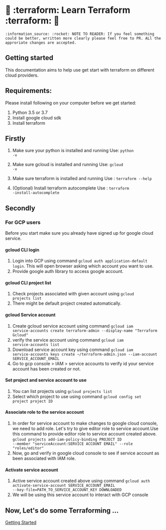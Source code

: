 # :rocket: :terraform: Learn Terraform :terraform: :rocket:	

```
:information_source: :rocket: NOTE TO READER: If you feel something could be better, wrritten more clearly please feel free to PR. ALl the approriate changes are accepted.
```

## Getting started
This documentation aims to help use get start with terraform on different cloud providers.

## Requirements:
Please install following on your computer before we get started:
1. Python 3.5 or 3.7
2. Install google cloud sdk 
3. Install terraform

## Firstly
1. Make sure your python is installed and running 
Use: <code>python -v</code>

2. Make sure gcloud is installed and running
Use: <code>gcloud -v</code>

3. Make sure terraform is installed and running
Use : <code>terraform --help</code>

4. (Optional) Install terraform autocomplete
Use : <code>terraform -install-autocomplete</code>

## Secondly

### For GCP users
Before you start make sure you already have signed up for google cloud service.

#### gcloud CLI login
1. Login into GCP using command <code>gcloud auth application-default login</code>. This will open browser asking which account you want to use.
2. Provide google auth library to access google account.

#### gcloud CLI project list
1. Check projects associated with given account using <code>gcloud projects list</code>
2. There might be default project created automatically.

#### gcloud Service account
1. Create gcloud service account using command <code>gcloud iam service-accounts create terraform-admin --display-name "Terraform Gcloud"</code>
2. verify the service account using command <code>gcloud iam service-accounts list</code>
3. Download service account key using command <code>gcloud iam service-accounts keys create ~/terraform-admin.json --iam-account SERVICE_ACCOUNT_EMAIL</code>
4. Go to gcp console > IAM > service accounts to verify id your service account has been created or not.

#### Set project and service account to use
1. You can list projects using <code>gcloud projects list</code>
2. Select which project to use using command <code>gcloud config set project project ID</code>

#### Associate role to the service account
1. In order for service account to make changes to google cloud console, we need to add role. Let's try to give editor role to service account.Use this command to provide editor role to service account created above.
<code>gcloud projects add-iam-policy-binding PROJECT ID --member "serviceAccount:SERVICE ACCOUNT EMAIL" --role "roles/editor"</code>
2. Now, go and verify in google cloud console to see if service account as been associated with IAM role.

#### Activate service account
1. Active service account created above using command <code>gcloud auth activate-service-account SERVICE_ACCOUNT_EMAIL --key-file=PATH_TO_SERVICE_ACCOUNT_KEY DOWNLOADED</code>
2. We will be using this service account to interact with GCP console

## Now, Let's do some Terraforming ...
[Getting Started](https://github.com/pgaijin66/Learn-Terraform/blob/master/getting-started/README.md)